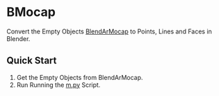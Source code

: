 # BMocap

Convert the Empty Objects [BlendArMocap](https://github.com/cgtinker/BlendArMocap) to Points, Lines and Faces in Blender.

## Quick Start

1. Get the Empty Objects from BlendArMocap.
2. Run Running the [m.py](https://github.com/InMindChan/BMocap/blob/main/m.py) Script.
